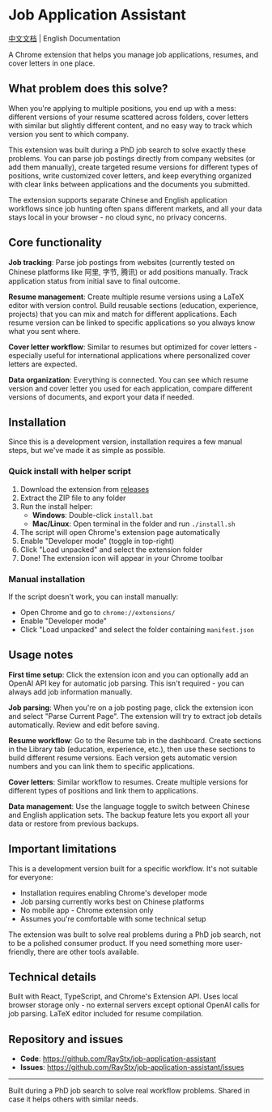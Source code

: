 # Job Application Assistant

[中文文档](./README_CN.md) | English Documentation

A Chrome extension that helps you manage job applications, resumes, and cover letters in one place.

## What problem does this solve?

When you're applying to multiple positions, you end up with a mess: different versions of your resume scattered across folders, cover letters with similar but slightly different content, and no easy way to track which version you sent to which company. 

This extension was built during a PhD job search to solve exactly these problems. You can parse job postings directly from company websites (or add them manually), create targeted resume versions for different types of positions, write customized cover letters, and keep everything organized with clear links between applications and the documents you submitted.

The extension supports separate Chinese and English application workflows since job hunting often spans different markets, and all your data stays local in your browser - no cloud sync, no privacy concerns.

## Core functionality

**Job tracking**: Parse job postings from websites (currently tested on Chinese platforms like 阿里, 字节, 腾讯) or add positions manually. Track application status from initial save to final outcome.

**Resume management**: Create multiple resume versions using a LaTeX editor with version control. Build reusable sections (education, experience, projects) that you can mix and match for different applications. Each resume version can be linked to specific applications so you always know what you sent where.

**Cover letter workflow**: Similar to resumes but optimized for cover letters - especially useful for international applications where personalized cover letters are expected.

**Data organization**: Everything is connected. You can see which resume version and cover letter you used for each application, compare different versions of documents, and export your data if needed.

## Installation

Since this is a development version, installation requires a few manual steps, but we've made it as simple as possible.

### Quick install with helper script

1. Download the extension from [releases](https://github.com/RayStx/job-application-assistant/releases)
2. Extract the ZIP file to any folder
3. Run the install helper:
   - **Windows**: Double-click `install.bat`
   - **Mac/Linux**: Open terminal in the folder and run `./install.sh`
4. The script will open Chrome's extension page automatically
5. Enable "Developer mode" (toggle in top-right)
6. Click "Load unpacked" and select the extension folder
7. Done! The extension icon will appear in your Chrome toolbar

### Manual installation

If the script doesn't work, you can install manually:
- Open Chrome and go to `chrome://extensions/`
- Enable "Developer mode"
- Click "Load unpacked" and select the folder containing `manifest.json`

## Usage notes

**First time setup**: Click the extension icon and you can optionally add an OpenAI API key for automatic job parsing. This isn't required - you can always add job information manually.

**Job parsing**: When you're on a job posting page, click the extension icon and select "Parse Current Page". The extension will try to extract job details automatically. Review and edit before saving.

**Resume workflow**: Go to the Resume tab in the dashboard. Create sections in the Library tab (education, experience, etc.), then use these sections to build different resume versions. Each version gets automatic version numbers and you can link them to specific applications.

**Cover letters**: Similar workflow to resumes. Create multiple versions for different types of positions and link them to applications.

**Data management**: Use the language toggle to switch between Chinese and English application sets. The backup feature lets you export all your data or restore from previous backups.

## Important limitations

This is a development version built for a specific workflow. It's not suitable for everyone:

- Installation requires enabling Chrome's developer mode
- Job parsing currently works best on Chinese platforms
- No mobile app - Chrome extension only
- Assumes you're comfortable with some technical setup

The extension was built to solve real problems during a PhD job search, not to be a polished consumer product. If you need something more user-friendly, there are other tools available.

## Technical details

Built with React, TypeScript, and Chrome's Extension API. Uses local browser storage only - no external servers except optional OpenAI calls for job parsing. LaTeX editor included for resume compilation.

## Repository and issues

- **Code**: https://github.com/RayStx/job-application-assistant
- **Issues**: https://github.com/RayStx/job-application-assistant/issues

---

Built during a PhD job search to solve real workflow problems. Shared in case it helps others with similar needs.